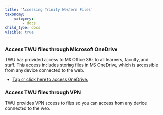 ```yaml
---
title: 'Accessing Trinity Western Files'
taxonomy:
    category:
        - docs
child_type: docs
visible: true
---
```


### Access TWU files through Microsoft OneDrive
TWU has provided access to MS Office 365 to all learners, faculty, and staff. This access includes storing files in MS OneDrive, which is accessible from any device connected to the web.
- [Tap or click here to access OneDrive.](https://portal.office.com)

### Access TWU files through VPN
TWU provides VPN access to files so you can access from any device connected to the web.
